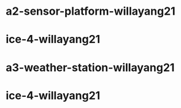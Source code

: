 # a2-sensor-platform-willayang21
# ice-4-willayang21
# a3-weather-station-willayang21
# ice-4-willayang21
